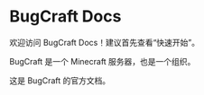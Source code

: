 # BugCraft Docs

欢迎访问 BugCraft Docs！建议首先查看“快速开始”。

BugCraft 是一个 Minecraft 服务器，也是一个组织。

这是 BugCraft 的官方文档。
